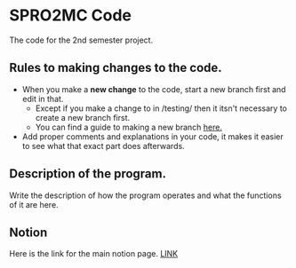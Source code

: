 # SPRO2MC Code
The code for the 2nd semester project. <br>

## Rules to making changes to the code.
<ul>
  <li> When you make a <b>new change</b> to the code, start a new branch first and edit in that. <ul>
    <li> Except if you make a change to in /testing/ then it itsn't necessary to create a new branch first.</li>
    <li> You can find a guide to making a new branch <a href="https://guides.github.com/activities/hello-world/" target="_blank" rel="noopener noreferrer"> here.</a> </li></ul></li>
  <li> Add proper comments and explanations in your code, it makes it easier to see what that exact part does afterwards. </li>
</ul>

## Description of the program.
Write the description of how the program operates and what the functions of it are here.

## Notion
Here is the link for the main notion page. <a href='https://www.notion.so/monkebarz/Project-Homepage-c1e33d0b30b54b6a9481396cfa540514'>LINK</a>
